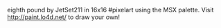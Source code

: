 eighth pound by JetSet211 in 16x16 #pixelart using the MSX palette. Visit http://paint.lo4d.net/ to draw your own! 